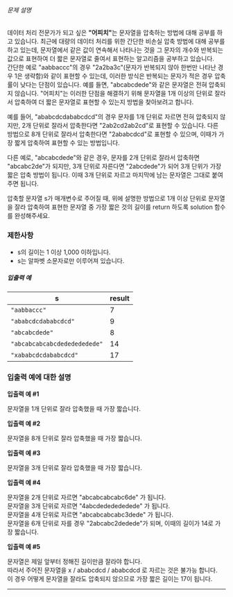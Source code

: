 <div class="guide-section-description">
      <h6 class="guide-section-title">문제 설명</h6>
      <div class="markdown solarized-dark"><p>데이터 처리 전문가가 되고 싶은 <strong>&quot;어피치&quot;</strong>는 문자열을 압축하는 방법에 대해 공부를 하고 있습니다. 최근에 대량의 데이터 처리를 위한 간단한 비손실 압축 방법에 대해 공부를 하고 있는데, 문자열에서 같은 값이 연속해서 나타나는 것을 그 문자의 개수와 반복되는 값으로 표현하여 더 짧은 문자열로 줄여서 표현하는 알고리즘을 공부하고 있습니다.<br>
간단한 예로 &quot;aabbaccc&quot;의 경우 &quot;2a2ba3c&quot;(문자가 반복되지 않아 한번만 나타난 경우 1은 생략함)와 같이 표현할 수 있는데, 이러한 방식은 반복되는 문자가 적은 경우 압축률이 낮다는 단점이 있습니다. 예를 들면, &quot;abcabcdede&quot;와 같은 문자열은 전혀 압축되지 않습니다. &quot;어피치&quot;는 이러한 단점을 해결하기 위해 문자열을 1개 이상의 단위로 잘라서 압축하여 더 짧은 문자열로 표현할 수 있는지 방법을 찾아보려고 합니다.</p>

<p>예를 들어, &quot;ababcdcdababcdcd&quot;의 경우 문자를 1개 단위로 자르면 전혀 압축되지 않지만, 2개 단위로 잘라서 압축한다면 &quot;2ab2cd2ab2cd&quot;로 표현할 수 있습니다. 다른 방법으로 8개 단위로 잘라서 압축한다면 &quot;2ababcdcd&quot;로 표현할 수 있으며, 이때가 가장 짧게 압축하여 표현할 수 있는 방법입니다.</p>

<p>다른 예로, &quot;abcabcdede&quot;와 같은 경우, 문자를 2개 단위로 잘라서 압축하면 &quot;abcabc2de&quot;가 되지만, 3개 단위로 자른다면 &quot;2abcdede&quot;가 되어 3개 단위가 가장 짧은 압축 방법이 됩니다. 이때 3개 단위로 자르고 마지막에 남는 문자열은 그대로 붙여주면 됩니다.</p>

<p>압축할 문자열 s가 매개변수로 주어질 때, 위에 설명한 방법으로 1개 이상 단위로 문자열을 잘라 압축하여 표현한 문자열 중 가장 짧은 것의 길이를 return 하도록 solution 함수를 완성해주세요.</p>

<h3>제한사항</h3>

<ul>
<li>s의 길이는 1 이상 1,000 이하입니다.</li>
<li>s는 알파벳 소문자로만 이루어져 있습니다.</li>
</ul>

<h5>입출력 예</h5>
<table class="table">
        <thead><tr>
<th>s</th>
<th>result</th>
</tr>
</thead>
        <tbody><tr>
<td><code>&quot;aabbaccc&quot;</code></td>
<td>7</td>
</tr>
<tr>
<td><code>&quot;ababcdcdababcdcd&quot;</code></td>
<td>9</td>
</tr>
<tr>
<td><code>&quot;abcabcdede&quot;</code></td>
<td>8</td>
</tr>
<tr>
<td><code>&quot;abcabcabcabcdededededede&quot;</code></td>
<td>14</td>
</tr>
<tr>
<td><code>&quot;xababcdcdababcdcd&quot;</code></td>
<td>17</td>
</tr>
</tbody>
      </table>
<h3>입출력 예에 대한 설명</h3>

<p><strong>입출력 예 #1</strong></p>

<p>문자열을 1개 단위로 잘라 압축했을 때 가장 짧습니다.</p>

<p><strong>입출력 예 #2</strong></p>

<p>문자열을 8개 단위로 잘라 압축했을 때 가장 짧습니다.</p>

<p><strong>입출력 예 #3</strong></p>

<p>문자열을 3개 단위로 잘라 압축했을 때 가장 짧습니다.</p>

<p><strong>입출력 예 #4</strong></p>

<p>문자열을 2개 단위로 자르면 &quot;abcabcabcabc6de&quot; 가 됩니다.<br>
문자열을 3개 단위로 자르면 &quot;4abcdededededede&quot; 가 됩니다.<br>
문자열을 4개 단위로 자르면 &quot;abcabcabcabc3dede&quot; 가 됩니다.<br>
문자열을 6개 단위로 자를 경우 &quot;2abcabc2dedede&quot;가 되며, 이때의 길이가 14로 가장 짧습니다.</p>

<p><strong>입출력 예 #5</strong></p>

<p>문자열은 제일 앞부터 정해진 길이만큼 잘라야 합니다.<br>
따라서 주어진 문자열을 x / ababcdcd  /  ababcdcd 로 자르는 것은 불가능 합니다.<br>
이 경우 어떻게 문자열을 잘라도 압축되지 않으므로 가장 짧은 길이는 17이 됩니다. </p>

<hr>
</div>
    </div>